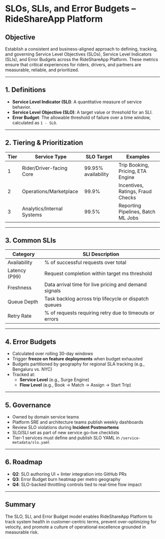 # SLOs, SLIs, and Error Budgets – RideShareApp Platform

## Objective
Establish a consistent and business-aligned approach to defining, tracking, and governing Service Level Objectives (SLOs), Service Level Indicators (SLIs), and Error Budgets across the RideShareApp Platform. These metrics ensure that critical experiences for riders, drivers, and partners are measurable, reliable, and prioritized.

---

## 1. Definitions
- **Service Level Indicator (SLI)**: A quantitative measure of service behavior.
- **Service Level Objective (SLO)**: A target value or threshold for an SLI.
- **Error Budget**: The allowable threshold of failure over a time window, calculated as `1 - SLO`.

---

## 2. Tiering & Prioritization
| Tier | Service Type               | SLO Target         | Examples                                |
|------|-----------------------------|--------------------|-----------------------------------------|
| 1    | Rider/Driver-facing Core    | 99.95% availability| Trip Booking, Pricing, ETA Engine       |
| 2    | Operations/Marketplace      | 99.9%              | Incentives, Ratings, Fraud Checks       |
| 3    | Analytics/Internal Systems  | 99.5%              | Reporting Pipelines, Batch ML Jobs      |

---

## 3. Common SLIs
| Category           | SLI Description                                          |
|--------------------|-----------------------------------------------------------|
| Availability       | % of successful requests over total                      |
| Latency (P99)      | Request completion within target ms threshold            |
| Freshness          | Data arrival time for live pricing and demand signals    |
| Queue Depth        | Task backlog across trip lifecycle or dispatch queues    |
| Retry Rate         | % of requests requiring retry due to timeouts or errors  |

---

## 4. Error Budgets
- Calculated over rolling 30-day windows
- Trigger **freeze on feature deployments** when budget exhausted
- Budgets partitioned by geography for regional SLA tracking (e.g., Bengaluru vs. NYC)
- Tracked at:
  - **Service Level** (e.g., Surge Engine)
  - **Flow Level** (e.g., Book → Match → Assign → Start Trip)

---

## 5. Governance
- Owned by domain service teams
- Platform SRE and architecture teams publish weekly dashboards
- Review SLO violations during **Incident Postmortems**
- SLO/SLI set as part of new service go-live checklists
- Tier-1 services must define and publish SLO YAML in `/service-metadata/slo.yaml`

---

## 6. Roadmap
- **Q2**: SLO authoring UI + linter integration into GitHub PRs
- **Q3**: Error Budget burn heatmap per metro geography
- **Q4**: SLO-backed throttling controls tied to real-time flow impact

---

## Summary
The SLO, SLI, and Error Budget model enables RideShareApp Platform to track system health in customer-centric terms, prevent over-optimizing for velocity, and promote a culture of operational excellence grounded in measurable risk.
